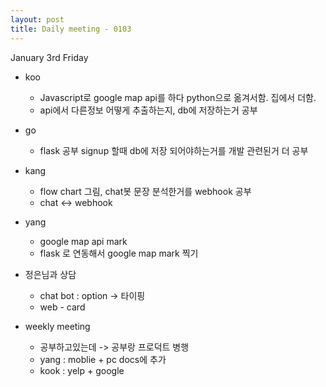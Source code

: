 ```yaml
---
layout: post
title: Daily meeting - 0103
---
```


January 3rd Friday


* koo
  - Javascript로 google map api를 하다 python으로 옮겨서함. 집에서 더함.
  - api에서 다른정보 어떻게 추출하는지, db에 저장하는거 공부

* go
  - flask 공부 signup 할때 db에 저장 되어야하는거를 개발 관련된거 더 공부

* kang
  - flow chart 그림, chat봇 문장 분석한거를 webhook 공부
  - chat <-> webhook

* yang
  - google map api mark
  - flask 로 연동해서 google map mark 찍기

* 정은님과 상담
  * chat bot : option -> 타이핑
  * web - card

* weekly meeting
  * 공부하고있는데 -> 공부랑 프로덕트 병행
  * yang : moblie + pc docs에 추가
  * kook : yelp + google
